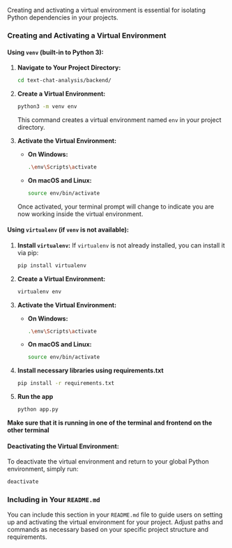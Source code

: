 
Creating and activating a virtual environment is essential for isolating Python dependencies in your projects. 

### Creating and Activating a Virtual Environment

#### Using `venv` (built-in to Python 3):

1. **Navigate to Your Project Directory:**
   ```bash
   cd text-chat-analysis/backend/
   ```

2. **Create a Virtual Environment:**
   ```bash
   python3 -m venv env
   ```
   This command creates a virtual environment named `env` in your project directory.

3. **Activate the Virtual Environment:**

   - **On Windows:**
     ```bash
     .\env\Scripts\activate
     ```

   - **On macOS and Linux:**
     ```bash
     source env/bin/activate
     ```

   Once activated, your terminal prompt will change to indicate you are now working inside the virtual environment.

#### Using `virtualenv` (if `venv` is not available):

1. **Install `virtualenv`:**
   If `virtualenv` is not already installed, you can install it via pip:
   ```bash
   pip install virtualenv
   ```

2. **Create a Virtual Environment:**
   ```bash
   virtualenv env
   ```

3. **Activate the Virtual Environment:**

   - **On Windows:**
     ```bash
     .\env\Scripts\activate
     ```

   - **On macOS and Linux:**
     ```bash
     source env/bin/activate
     ```

     
4. **Install necessary libraries using requirements.txt**
   ```bash
   pip install -r requirements.txt
     ```

5. **Run the app**
     ```bash
   python app.py
     ```
**Make sure that it is running in one of the terminal and frontend on the other terminal**

#### Deactivating the Virtual Environment:

To deactivate the virtual environment and return to your global Python environment, simply run:
```bash
deactivate
```

### Including in Your `README.md`

You can include this section in your `README.md` file to guide users on setting up and activating the virtual environment for your project. Adjust paths and commands as necessary based on your specific project structure and requirements.
